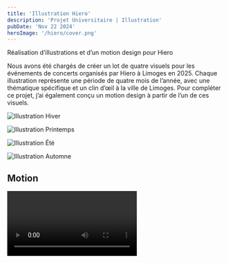 ```yaml
---
title: 'Illustration Hiero'
description: 'Projet Universitaire | Illustration'
pubDate: 'Nov 22 2024'
heroImage: '/hiero/cover.png'
---
```


Réalisation d’illustrations et d’un motion design pour Hiero

Nous avons été chargés de créer un lot de quatre visuels pour les événements de concerts organisés par Hiero à Limoges en 2025. Chaque illustration représente une période de quatre mois de l’année, avec une thématique spécifique et un clin d’œil à la ville de Limoges. Pour compléter ce projet, j’ai également conçu un motion design à partir de l’un de ces visuels.

<section class="flex flex-row gap-4">

![Illustration Hiver](/hiero/hiver.png)

![Illustration Printemps](/hiero/printemps.png)

![Illustration Été](/hiero/ete.png)

![Illustration Automne](/hiero/automne.png)

</section>

<h2 class="flex justify-center my-4">Motion</h2>

<div class="flex justify-center h-[80vh]">
    <video class="max-w-3xl rounded shadow-lg aspect-[9/16]" controls>
        <source src="/hiero/video.mp4" type="video/mp4">
        Your browser does not support the video tag.
    </video>
</div>